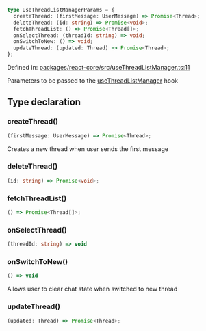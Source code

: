 ```ts
type UseThreadListManagerParams = {
  createThread: (firstMessage: UserMessage) => Promise<Thread>;
  deleteThread: (id: string) => Promise<void>;
  fetchThreadList: () => Promise<Thread[]>;
  onSelectThread: (threadId: string) => void;
  onSwitchToNew: () => void;
  updateThread: (updated: Thread) => Promise<Thread>;
};
```

Defined in: [packages/react-core/src/useThreadListManager.ts:11](https://github.com/thesysdev/crayon/blob/808d53cdbf57dfd9386204060478ba44146d3921/js/packages/react-core/src/useThreadListManager.ts#L11)

Parameters to be passed to the [useThreadListManager](../functions/useThreadListManager.md) hook

## Type declaration

### createThread()

```ts
(firstMessage: UserMessage) => Promise<Thread>;
```

Creates a new thread when user sends the first message

### deleteThread()

```ts
(id: string) => Promise<void>;
```

### fetchThreadList()

```ts
() => Promise<Thread[]>;
```

### onSelectThread()

```ts
(threadId: string) => void
```

### onSwitchToNew()

```ts
() => void
```

Allows user to clear chat state when switched to new thread

### updateThread()

```ts
(updated: Thread) => Promise<Thread>;
```
